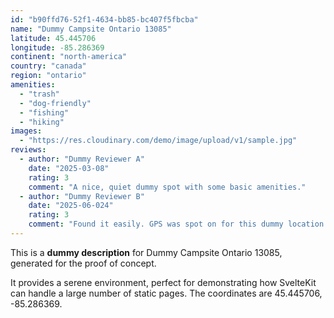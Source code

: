 ```yaml
---
id: "b90ffd76-52f1-4634-bb85-bc407f5fbcba"
name: "Dummy Campsite Ontario 13085"
latitude: 45.445706
longitude: -85.286369
continent: "north-america"
country: "canada"
region: "ontario"
amenities:
  - "trash"
  - "dog-friendly"
  - "fishing"
  - "hiking"
images:
  - "https://res.cloudinary.com/demo/image/upload/v1/sample.jpg"
reviews:
  - author: "Dummy Reviewer A"
    date: "2025-03-08"
    rating: 3
    comment: "A nice, quiet dummy spot with some basic amenities."
  - author: "Dummy Reviewer B"
    date: "2025-06-024"
    rating: 3
    comment: "Found it easily. GPS was spot on for this dummy location."
---
```


This is a **dummy description** for Dummy Campsite Ontario 13085, generated for the proof of concept.

It provides a serene environment, perfect for demonstrating how SvelteKit can handle a large number of static pages. The coordinates are 45.445706, -85.286369.
